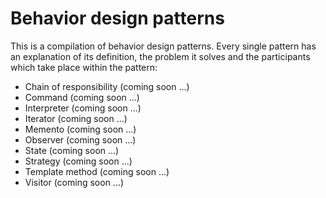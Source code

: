 # Behavior design patterns
This is a compilation of behavior design patterns. Every single pattern has an explanation of its definition, the problem it solves and the participants which take place within the pattern:
- Chain of responsibility (coming soon ...)
- Command (coming soon ...)
- Interpreter (coming soon ...)
- Iterator (coming soon ...)
- Memento (coming soon ...)
- Observer (coming soon ...)
- State (coming soon ...)
- Strategy (coming soon ...)
- Template method (coming soon ...)
- Visitor (coming soon ...)
